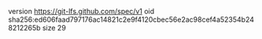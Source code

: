version https://git-lfs.github.com/spec/v1
oid sha256:ed606faad797176ac14821c2e9f4120cbec56e2ac98cef4a52354b248212265b
size 29
